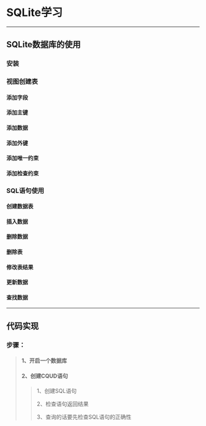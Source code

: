 # SQLite学习

---

## SQLite数据库的使用

### 安装

### 视图创建表

#### 添加字段

#### 添加主键

#### 添加数据

#### 添加外键

#### 添加唯一约束

#### 添加检查约束

### SQL语句使用

#### 创建数据表

#### 插入数据

#### 删除数据

#### 删除表

#### 修改表结果

#### 更新数据

#### 查找数据

---

## 代码实现

### 步骤：

> #### 1、开启一个数据库
> 
> #### 2、创建CQUD语句
> 
> > 1、创建SQL语句
> > 
> > 2、检查语句返回结果
> > 
> > 3、查询的话要先检查SQL语句的正确性

